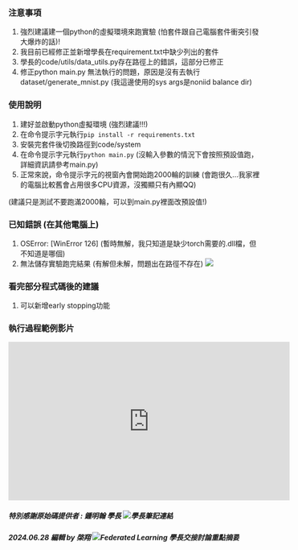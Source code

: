### 注意事項

1. 強烈建議建一個python的虛擬環境來跑實驗 (怕套件跟自己電腦套件衝突引發大爆炸的話)!
2. 我目前已經修正並新增學長在requirement.txt中缺少列出的套件
3. 學長的code/utils/data_utils.py存在路徑上的錯誤，這部分已修正
4. 修正python main.py 無法執行的問題，原因是沒有去執行dataset/generate_mnist.py (我這邊使用的sys args是noniid balance dir)

### 使用說明

1. 建好並啟動python虛擬環境 (強烈建議!!!)
2. 在命令提示字元執行`pip install -r requirements.txt`
3. 安裝完套件後切換路徑到code/system
4. 在命令提示字元執行`python main.py` (沒輸入參數的情況下會按照預設值跑，詳細資訊請參考main.py)
5. 正常來說，命令提示字元的視窗內會開始跑2000輪的訓練 (會跑很久...我家裡的電腦比較舊會占用很多CPU資源，沒獨顯只有內顯QQ)

(建議只是測試不要跑滿2000輪，可以到main.py裡面改預設值!)

### 已知錯誤 (在其他電腦上)

1. OSError: [WinError 126] (暫時無解，我只知道是缺少torch需要的.dll檔，但不知道是哪個)
2. 無法儲存實驗跑完結果 (有解但未解，問題出在路徑不存在)
![](https://i.imgur.com/y7oxlVR.png)

### 看完部分程式碼後的建議

1. 可以新增early stopping功能

### 執行過程範例影片

<iframe width="560" height="315" src="https://www.youtube.com/embed/GGPfxRIfAWY?si=wSSsqsiAZZHvhKOK" title="YouTube video player" frameborder="0" allow="accelerometer; autoplay; clipboard-write; encrypted-media; gyroscope; picture-in-picture; web-share" referrerpolicy="strict-origin-when-cross-origin" allowfullscreen></iframe>

##### 特別感謝原始碼提供者 : 鍾明翰 學長 ![學長筆記連結](https://hackmd.io/XyJWVGecSRWu4jn0haT8mg)
##### 2024.06.28 編輯 by 棨翔 ![Federated Learning 學長交接討論重點摘要](https://hackmd.io/@qixiang1009/BkubNnkj6)

